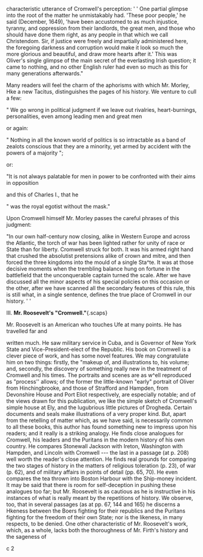 characteristic utterance of Cromwell's perception:
' ' One partial glimpse into the root of the matter
he unmistakably had. 'These poor people,' he
said (December, 1649), 'have been accustomed to
as much injustice, tyranny, and oppression from
their landlords, the great men, and those who
should have done them right, as any people in
that which we call Christendom. Sir, if justice
were freely and impartially administered here, the
foregoing darkness and corruption would make it
look so much the more glorious and beautiful, and
draw more hearts after it.' This was Oliver's
single glimpse of the main secret of the everlasting
Irish question; it came to nothing, and no other
English ruler had even so much as this for many
generations afterwards."

Many readers will feel the charm of the
aphorisms with which Mr. Morley, Hke a
new Tacitus, distinguishes the pages of his
history. We venture to cull a few:

" We go wrong in political judgment if we leave
out rivalries, heart-burnings, personalities, even
among leading men and great men

or again:

" Nothing in all the known world of politics is so
intractable as a band of zealots conscious that they
are a minority, yet armed by accident with the
powers of a majority ";

or:

"It is not always palatable for men in power to
be confronted with their aims in opposition

and this of Charles I., that he

" was the royal egotist without the mask."

Upon Cromwell himself Mr. Morley passes
the careful phrases of this judgment:

"In our own half-century now closing, alike in
Western Europe and across the Atlantic, the torch
of war has been lighted rather for unity of race or
State than for liberty. Cromwell struck for both.
It was his armed right hand that crushed the absolutist
pretensions alike of crown and mitre, and
then forced the three kingdoms into the mould of a
single Sta^te. It was at those decisive moments
when the trembling balance hung on fortune in the
battlefield that the unconquerable captain turned
the scale. After we have discussed all the minor
aspects of his special policies on this occasion or
the other, after we have scanned all the secondary
features of this rule, this is still what, in a single
sentence, defines the true place of Cromwell in our
history. ' '

III. **Mr. Roosevelt's "Cromwell."**{.scaps}

Mr. Roosevelt is an American who touches
Ufe at many points. He has travelled far and

written much. He saw military service in
Cuba, and is Governor of New York State
and Vice-President-elect of the Republic. His
book on Cromwell is a clever piece of work,
and has some novel features. We may congratulate
him on two things: firstly, the "makeup
of, and illustrations to, his volume; and,
secondly, the discovery of something really
new in the treatment of Cromwell and his
times. The portraits and scenes are as w^ell
reproduced as "process'' allows; of the former
the little-known "early" portrait of Oliver from
Hinchingbrooke, and those of Strafford and
Hampden, from Devonshire House and Port
Eliot respectively, are especially notable;
and of the views drawn for this publication,
we like the simple sketch of Cromwell's
simple house at Ely, and the lugubrious
little pictures of Drogheda. Certain documents
and seals make illustrations of a
very proper kind. But, apart from the retelling
of matter which, as we have said, is
necessarily common to all these books, this
author has found something new to impress
upon his readers; and it really is a striking
analogy. He finds close analogues for Cromwell,
his leaders and the Puritans in the
modern history of his own country. He
compares Stonewall Jackson with Ireton,
Washington with Hampden, and Lincoln
with Cromwell --- the last in a passage
(at p. 208) well worth the reader's close
attention. He finds real grounds for comparing
the two stages of history in the
matters of religious toleration (p. 23), of war
(p. 62), and of military affairs in points of
detail (pp. 65, 70). He even compares the
tea thrown into Boston Harbour with the
Ship-money incident. It may be said that
there is room for self-deception in pushing
these analogues too far; but Mr. Roosevelt
is as cautious as he is instructive in his
instances of what is really meant by the
repetitions of history. We observe, too, that
in several passages (as at pp. 67, 144 and
165) he discerns a Hkeness between the
Boers fighting for their republics and the
Puritans fighting for the freedom of their
own State; nor is the likeness, in many
respects, to be denied. One other characteristic
of Mr. Roosevelt's work, which, as a
whole, lacks both the thoroughness of
Mr. Firth's history and the sageness of

c 2
